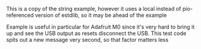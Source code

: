 This is a copy of the string example, however it uses a local instead of
pio-referenced version of estdlib, so it may be ahead of the example

Example is useful in particular for Adafruit M0 since it's very hard
to bring it up and see the USB output as resets disconnect the USB.
This test code spits out a new message very second, so that factor
matters less